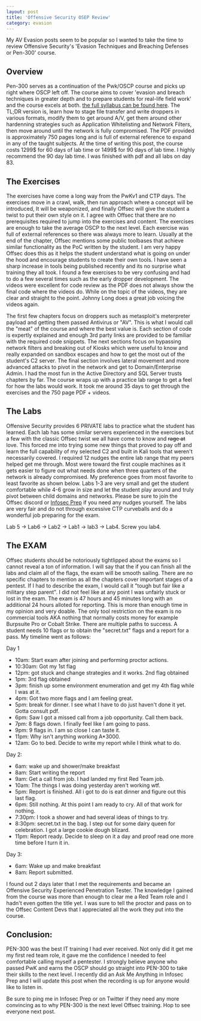 ```yaml
---
layout: post
title: 'Offensive Security OSEP Review'
category: evasion
---
```


My AV Evasion posts seem to be popular so I wanted to take the time to review Offensive Security's 'Evasion Techniques and Breaching Defenses or Pen-300' course.

## Overview

Pen-300 serves as a continuation of the Pwk/OSCP course and picks up right where OSCP left off.  The course aims to cover 'evasion and breach techniques in greater depth and to prepare students for real-life field work' and the course excels at both.  [the full syllabus can be found here](https://www.offensive-security.com/pen300-osep).  The TL;DR version is, learn how to stage file transfer and write droppers in various formats, modify them to get around A/V, get them around other hardenning strategies such as Application Whitelisting and Network Filters, then move around until the network is fully compromised.  The PDF provided is approximately 750 pages long and is full of external reference to expand in any of the taught subjects.  At the time of writing this post, the course costs 1299$ for 60 days of lab time or 1499$ for 90 days of lab time.  I highly recommend the 90 day lab time.  I was finished with pdf and all labs on day 83.  

## The Exercises

The exercises have come a long way from the PwKv1 and CTP days.  The exercises move in a crawl, walk, then run approach where a concept will be introduced, It will be weaponized, and finally Offsec will give the student a twist to put their own style on it.  I agree with Offsec that there are no prerequisites required to jump into the exercises and content.  The exercises are enough to take the average OSCP to the next level. Each exercise was full of external references so there was always more to learn.  Usually at the end of the chapter, Offsec mentions some public toolbases that achieve similar functionality as the PoC written by the student.  I am very happy Offsec does this as it helps the student understand what is going on under the hood and encourage students to create their own tools.  I have seen a sharp increase in tools being published recently and its no surprise what training they all took.  I found a few exercises to be very confusing and had to do a few several times such as the early dropper development.  The videos were excellent for code review as the PDF does not always show the final code where the videos do.  While on the topic of the videos, they are clear and straight to the point.  Johnny Long does a great job voicing the videos again.  


The first few chapters focus on droppers such as metasploit's meterpreter payload and getting them passed Antivirus or "AV".  This is what I would call the "meat" of the course and where the best value is.  Each section of code is expertly explained and enough 3rd party links are provided to be familiar with the required code snippets.  The next sections focus on bypassing network filters and breaking out of Kiosks which were useful to know and really expanded on sandbox escapes and how to get the most out of the student's C2 server.  The final section involves lateral movement and more advanced attacks to pivot in the network and get to Domain/Enterprise Admin.  I had the most fun in the Active Directory and SQL Server trusts chapters by far. The course wraps up with a practice lab range to get a feel for how the labs would work. It took me around 35 days to get through the exercises and the 750 page PDF + videos.

## The Labs

Offensive Security provides 6 PRIVATE labs to practice what the student has learned.  Each lab has some similar servers experienced in the exercises but a few with the classic Offsec twist we all have come to know and ~~rage at~~ love.  This forced me into trying some new things that proved to pay off and learn the full capability of my selected C2 and built in Kali tools that weren't necessarily covered.  I required 12 nudges the entire lab range that my peers helped get me through.  Most were toward the first couple machines as it gets easier to figure out what needs done when three quarters of the network is already compromised.  My preference goes from most favorite to least favorite as shown below.  Labs 1-3 are very small and get the student comfortable while 4-6 grow in size and let the student play around and truly pivot between child domains and networks.  Please be sure to join the Offsec discord or [Infosec Prep](discord.gg/infosecprep) if you need any nudges yourself.  The labs are very fair and do not through excessive CTP curveballs and do a wonderful job preparing for the exam.

Lab 5 -> Lab6 -> Lab2 -> Lab1 -> lab3 -> Lab4.  Screw you lab4.  

## The EXAM

Offsec students should be notoriously tightlipped about the exams so I cannot reveal a ton of information.  I will say that the if you can finish all the labs and claim all of the flags, the exam will be smooth sailing.  There are no specific chapters to mention as all the chapters cover important stages of a pentest.  If I had to describe the exam, I would call it "tough but fair like a military step parent".  I did not feel like at any point I was unfairly stuck or lost in the exam.  The exam is 47 hours and 45 minutes long with an additional 24 hours alloted for reporting.  This is more than enough time in my opinion and very doable.  The only tool restriction on the exam is no commercial tools AKA nothing that normally costs money for example Burpsuite Pro or Cobalt Strike.  There are multiple paths to success.  A student needs 10 flags or to obtain the "secret.txt" flags and a report for a pass.  My timeline went as follows:

Day 1
- 10am: Start exam after joining and performing proctor actions.
- 10:30am:  Got my 1st flag
- 12pm: got stuck and change strategies and it works.  2nd flag obtained
- 1pm: 3rd flag obtained  
- 3pm: finish up some environment enumeration and get my 4th flag while I was at it.
- 4pm: Got two more flags and I am feeling great.
- 5pm: break for dinner.  I see what I have to do just haven't done it yet.  Gotta consult pdf.
- 6pm: Saw I got a missed call from a job opportunity.  Call them back.
- 7pm: 8 flags down.  I finally feel like I am going to pass.
- 9pm: 9 flags in.  I am so close I can taste it.
- 11pm: Why isn't anything working A*3000.
- 12am: Go to bed.  Decide to write my report while I think what to do.

Day 2:

- 6am: wake up and shower/make breakfast
- 8am: Start writing the report
- 9am: Get a call from job.  I had landed my first Red Team job.  
- 10am:  The things I was doing yesterday aren't working wtf.
- 5pm: Report is finished.  All i got to do is eat dinner and figure out this last flag.
- 6pm: Still nothing.  At this point I am ready to cry.  All of that work for nothing.
- 7:30pm:  I took a shower and had several ideas of things to try.
- 8:30pm:  secret.txt in the bag.  I step out for some dairy queen for celebration.  I got a large cookie dough blizard.
- 11pm: Report ready.  Decide to sleep on it a day and proof read one more time before I turn it in.

Day 3:

- 6am: Wake up and make breakfast
- 8am: Report submitted.

I found out 2 days later that I met the requirements and became an Offensive Security Experienced Penetration Tester.  The knowledge I gained from the course was more than enough to clear me a Red Team role and I hadn't even gotten the title yet.  I was sure to tell the proctor and pass on to the Offsec Content Devs that I appreciated all the work they put into the course. 

## Conclusion:

PEN-300 was the best IT training I had ever received.  Not only did it get me my first red team role, it gave me the confidence I needed to feel comfortable calling myself a pentester.  I strongly believe anyone who passed PwK and earns the OSCP should go straight into PEN-300 to take their skills to the next level.  I recently did an Ask Me Anything in Infosec Prep and I will update this post when the recording is up for anyone would like to listen in.  

Be sure to ping me in Infosec Prep or on Twitter if they need any more convincing as to why PEN-300 is the next level Offsec training.  Hop to see everyone next post.